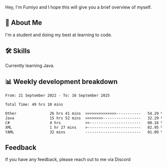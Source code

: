 
Hey, I'm Fumiyo and I hope this will give you a brief overview of myself.


## 🚀 About Me
I'm a student and doing my best at learning to code.


## 🛠 Skills

Currently learning Java.


## 📊 Weekly development breakdown
<!--START_SECTION:waka-->

```txt
From: 21 September 2022 - To: 16 September 2025

Total Time: 49 hrs 10 mins

Other               26 hrs 41 mins  >>>>>>>>>>>>>>-----------   54.29 %
Java                15 hrs 52 mins  >>>>>>>>-----------------   32.29 %
C#                  4 hrs           >>-----------------------   08.16 %
XML                 1 hr 27 mins    >------------------------   02.95 %
YAML                32 mins         -------------------------   01.09 %
```

<!--END_SECTION:waka-->


## Feedback

If you have any feedback, please reach out to me via Discord

